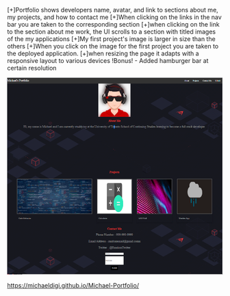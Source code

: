[+]Portfolio shows developers name, avatar, and link to sections about me, my projects, and how to contact me
[+]When clicking on the links in the nav bar you are taken to the corresponding section 
[+]when clicking on the link to the section about me work, the UI scrolls to a section with titled images of the my applications
[+]My first project's image is larger in size than the others
[+]When you click on the image for the first project you are taken to the deployed application. 
[+]when resizing the page it adapts with a responsive layout to various devices
!Bonus! - Added hamburger bar at certain resolution

![Screenshot](./assets/screenshot.png)

https://michaeldigi.github.io/Michael-Portfolio/